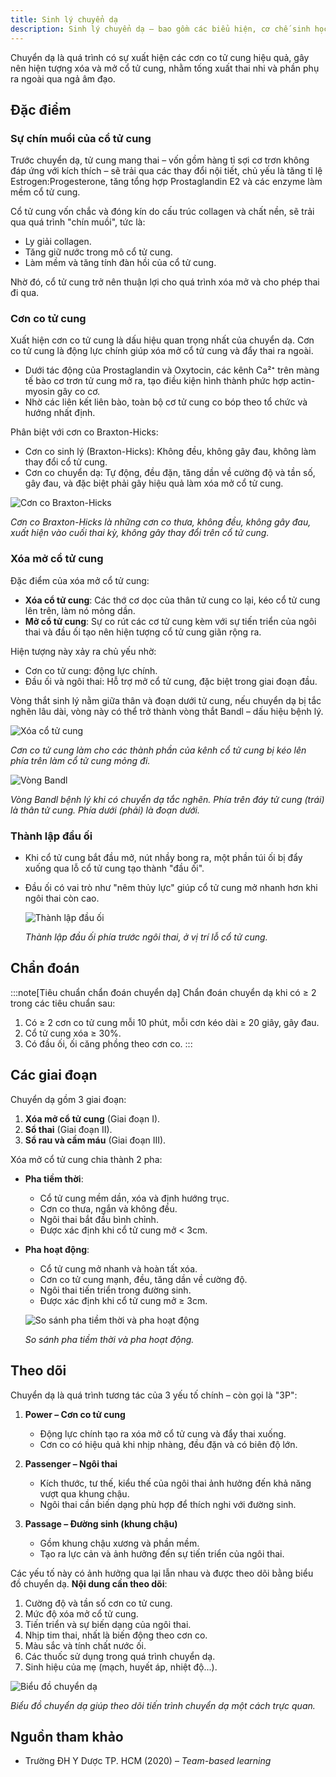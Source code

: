 ```yaml
---
title: Sinh lý chuyển dạ
description: Sinh lý chuyển dạ – bao gồm các biểu hiện, cơ chế sinh học, chẩn đoán, các giai đoạn của chuyển dạ và theo dõi chuyển dạ lâm sàng.
---
```


Chuyển dạ là quá trình có sự xuất hiện các cơn co tử cung hiệu quả, gây nên hiện tượng xóa và mở cổ tử cung, nhằm tống xuất thai nhi và phần phụ ra ngoài qua ngả âm đạo.

## Đặc điểm

### Sự chín muồi của cổ tử cung

Trước chuyển dạ, tử cung mang thai – vốn gồm hàng tỉ sợi cơ trơn không đáp ứng với kích thích – sẽ trải qua các thay đổi nội tiết, chủ yếu là tăng tỉ lệ Estrogen:Progesterone, tăng tổng hợp Prostaglandin E2 và các enzyme làm mềm cổ tử cung.

Cổ tử cung vốn chắc và đóng kín do cấu trúc collagen và chất nền, sẽ trải qua quá trình "chín muồi", tức là:

- Ly giải collagen.
- Tăng giữ nước trong mô cổ tử cung.
- Làm mềm và tăng tính đàn hồi của cổ tử cung.

Nhờ đó, cổ tử cung trở nên thuận lợi cho quá trình xóa mở và cho phép thai đi qua.

### Cơn co tử cung

Xuất hiện cơn co tử cung là dấu hiệu quan trọng nhất của chuyển dạ. Cơn co tử cung là động lực chính giúp xóa mở cổ tử cung và đẩy thai ra ngoài.

- Dưới tác động của Prostaglandin và Oxytocin, các kênh Ca²⁺ trên màng tế bào cơ trơn tử cung mở ra, tạo điều kiện hình thành phức hợp actin-myosin gây co cơ.
- Nhờ các liên kết liên bào, toàn bộ cơ tử cung co bóp theo tổ chức và hướng nhất định.

Phân biệt với cơn co Braxton-Hicks:

- Cơn co sinh lý (Braxton-Hicks): Không đều, không gây đau, không làm thay đổi cổ tử cung.
- Cơn co chuyển dạ: Tự động, đều đặn, tăng dần về cường độ và tần số, gây đau, và đặc biệt phải gây hiệu quả làm xóa mở cổ tử cung.

![Cơn co Braxton-Hicks](./_images/sinh-ly-chuyen-da/con-co-braxton-hicks.png)

_Cơn co Braxton-Hicks là những cơn co thưa, không đều, không gây đau, xuất hiện vào cuối thai kỳ, không gây thay đổi trên cổ tử cung._

### Xóa mở cổ tử cung

Đặc điểm của xóa mở cổ tử cung:

- **Xóa cổ tử cung**: Các thớ cơ dọc của thân tử cung co lại, kéo cổ tử cung lên trên, làm nó mỏng dần.
- **Mở cổ tử cung**: Sự co rút các cơ tử cung kèm với sự tiến triển của ngôi thai và đầu ối tạo nên hiện tượng cổ tử cung giãn rộng ra.

Hiện tượng này xảy ra chủ yếu nhờ:

- Cơn co tử cung: động lực chính.
- Đầu ối và ngôi thai: Hỗ trợ mở cổ tử cung, đặc biệt trong giai đoạn đầu.

Vòng thắt sinh lý nằm giữa thân và đoạn dưới tử cung, nếu chuyển dạ bị tắc nghẽn lâu dài, vòng này có thể trở thành vòng thắt Bandl – dấu hiệu bệnh lý.

![Xóa cổ tử cung](./_images/sinh-ly-chuyen-da/xoa-co-tu-cung.png)

_Cơn co tử cung làm cho các thành phần của kênh cổ tử cung bị kéo lên phía trên làm cổ tử cung mỏng đi._

![Vòng Bandl](./_images/sinh-ly-chuyen-da/vong-bandl.png)

_Vòng Bandl bệnh lý khi có chuyển dạ tắc nghẽn. Phía trên đáy tử cung (trái) là thân tử cung. Phía dưới (phải) là đoạn dưới._

### Thành lập đầu ối

- Khi cổ tử cung bắt đầu mở, nút nhầy bong ra, một phần túi ối bị đẩy xuống qua lỗ cổ tử cung tạo thành "đầu ối".
- Đầu ối có vai trò như "nêm thủy lực" giúp cổ tử cung mở nhanh hơn khi ngôi thai còn cao.

  ![Thành lập đầu ối](./_images/sinh-ly-chuyen-da/thanh-lap-dau-oi.png)

  _Thành lập đầu ối phía trước ngôi thai, ở vị trí lỗ cổ tử cung._

## Chẩn đoán

:::note[Tiêu chuẩn chẩn đoán chuyển dạ]
Chẩn đoán chuyển dạ khi có ≥ 2 trong các tiêu chuẩn sau:

1. Có ≥ 2 cơn co tử cung mỗi 10 phút, mỗi cơn kéo dài ≥ 20 giây, gây đau.
2. Cổ tử cung xóa ≥ 30%.
3. Có đầu ối, ối căng phồng theo cơn co.
   :::

## Các giai đoạn

Chuyển dạ gồm 3 giai đoạn:

1. **Xóa mở cổ tử cung** (Giai đoạn I).
2. **Sổ thai** (Giai đoạn II).
3. **Sổ rau và cầm máu** (Giai đoạn III).

Xóa mở cổ tử cung chia thành 2 pha:

- **Pha tiềm thời**:

  - Cổ tử cung mềm dần, xóa và định hướng trục.
  - Cơn co thưa, ngắn và không đều.
  - Ngôi thai bắt đầu bình chỉnh.
  - Được xác định khi cổ tử cung mở < 3cm.

- **Pha hoạt động**:

  - Cổ tử cung mở nhanh và hoàn tất xóa.
  - Cơn co tử cung mạnh, đều, tăng dần về cường độ.
  - Ngôi thai tiến triển trong đường sinh.
  - Được xác định khi cổ tử cung mở ≥ 3cm.

  ![So sánh pha tiềm thời và pha hoạt động](./_images/sinh-ly-chuyen-da/so-sanh-pha-tiem-thoi-va-pha-hoat-dong.png)

  _So sánh pha tiềm thời và pha hoạt động._

## Theo dõi

Chuyển dạ là quá trình tương tác của 3 yếu tố chính – còn gọi là "3P":

1. **Power – Cơn co tử cung**

   - Động lực chính tạo ra xóa mở cổ tử cung và đẩy thai xuống.
   - Cơn co có hiệu quả khi nhịp nhàng, đều đặn và có biên độ lớn.

2. **Passenger – Ngôi thai**

   - Kích thước, tư thế, kiểu thế của ngôi thai ảnh hưởng đến khả năng vượt qua khung chậu.
   - Ngôi thai cần biến dạng phù hợp để thích nghi với đường sinh.

3. **Passage – Đường sinh (khung chậu)**
   - Gồm khung chậu xương và phần mềm.
   - Tạo ra lực cản và ảnh hưởng đến sự tiến triển của ngôi thai.

Các yếu tố này có ảnh hưởng qua lại lẫn nhau và được theo dõi bằng biểu đồ chuyển dạ. **Nội dung cần theo dõi**:

1. Cường độ và tần số cơn co tử cung.
2. Mức độ xóa mở cổ tử cung.
3. Tiến triển và sự biến dạng của ngôi thai.
4. Nhịp tim thai, nhất là biến động theo cơn co.
5. Màu sắc và tính chất nước ối.
6. Các thuốc sử dụng trong quá trình chuyển dạ.
7. Sinh hiệu của mẹ (mạch, huyết áp, nhiệt độ...).

![Biểu đồ chuyển dạ](./_images/sinh-ly-chuyen-da/bieu-do-chuyen-da.jpeg)

_Biểu đồ chuyển dạ giúp theo dõi tiến trình chuyển dạ một cách trực quan._

## Nguồn tham khảo

- Trường ĐH Y Dược TP. HCM (2020) – _Team-based learning_
